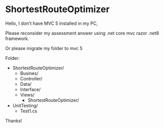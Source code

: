 # ShortestRouteOptimizer
<p>
Hello, I don't have MVC 5 installed in my PC,
 </p>
 <p>
Please reconsider my assessment answer using .net core mvc razor .net8 framework.
</p>

<p>
Or please migrate my folder to mvc 5
</p>
 Folder:
<ul>
 
  <li>
    ShortestRouteOptimizer/
   <ul>
      <li>Busines/</li>
      <li>Controller/</li>
      <li>Data/</li>
      <li>Interface/</li>
      <li>Views/ 
        <ul>
          <li>ShortestRouteOptimizer/</li>
        </ul>
      </li>
   </ul>     
   
      
   </li>
     <li>
      UnitTesting/
        <ul><li>Test1.cs</li></ul>
     </li>
</ul>
        



Thanks!
